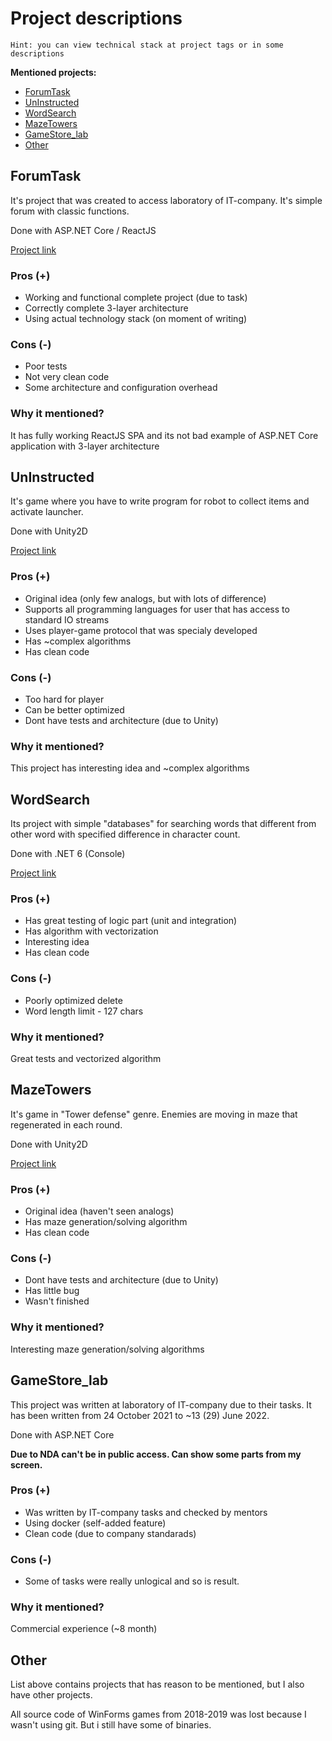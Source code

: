 # Project descriptions

    Hint: you can view technical stack at project tags or in some descriptions

**Mentioned projects:**

- [ForumTask](#forumtask)
- [UnInstructed](#uninstructed)
- [WordSearch](#wordsearch)
- [MazeTowers](#mazetowers)
- [GameStore_lab](#gamestorelab)
- [Other](#other)

## ForumTask 

It's project that was created to access laboratory of IT-company. It's simple forum with classic functions.

Done with ASP.NET Core / ReactJS

[Project link](https://github.com/Programmer-AD/ForumTask)

### Pros (+)

- Working and functional complete project (due to task)
- Correctly complete 3-layer architecture
- Using actual technology stack (on moment of writing)

### Cons (-)

- Poor tests
- Not very clean code
- Some architecture and configuration overhead

### Why it mentioned?

It has fully working ReactJS SPA and its not bad example of ASP.NET Core application with 3-layer architecture



## UnInstructed

It's game where you have to write program for robot to collect items and activate launcher.

Done with Unity2D

[Project link](https://github.com/Programmer-AD/UnInstructed)

### Pros (+)

- Original idea (only few analogs, but with lots of difference)
- Supports all programming languages for user that has access to standard IO streams
- Uses player-game protocol that was specialy developed
- Has ~complex algorithms
- Has clean code

### Cons (-)

- Too hard for player
- Can be better optimized
- Dont have tests and architecture (due to Unity)

### Why it mentioned?

This project has interesting idea and ~complex algorithms



## WordSearch 

Its project with simple "databases" for searching words that different from other word with specified difference in character count.

Done with .NET 6 (Console)

[Project link](https://github.com/Programmer-AD/WordSearch)

### Pros (+)

- Has great testing of logic part (unit and integration)
- Has algorithm with vectorization
- Interesting idea
- Has clean code

### Cons (-)

- Poorly optimized delete
- Word length limit - 127 chars

### Why it mentioned?

Great tests and vectorized algorithm



## MazeTowers

It's game in "Tower defense" genre. Enemies are moving in maze that regenerated in each round.

Done with Unity2D

[Project link](https://github.com/Programmer-AD/MazeTowers)

### Pros (+)

- Original idea (haven't seen analogs)
- Has maze generation/solving algorithm
- Has clean code

### Cons (-)

- Dont have tests and architecture (due to Unity)
- Has little bug
- Wasn't finished

### Why it mentioned?

Interesting maze generation/solving algorithms



## GameStore_lab

This project was written at laboratory of IT-company due to their tasks. It has been written from 24 October 2021 to ~13 (29) June 2022.

Done with ASP.NET Core

**Due to NDA can't be in public access. Can show some parts from my screen.**

### Pros (+)

- Was written by IT-company tasks and checked by mentors
- Using docker (self-added feature)
- Clean code (due to company standarads)

### Cons (-)

- Some of tasks were really unlogical and so is result.

### Why it mentioned?

Commercial experience (~8 month)



## Other

List above contains projects that has reason to be mentioned, but I also have other projects.

All source code of WinForms games from 2018-2019 was lost because I wasn't using git. But i still have some of binaries.

